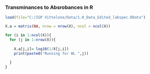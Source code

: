 ### Transminances to Absrobances in R
```r
load(file="C:/IGP Vittelone/Data/1.0_Data_Edited_labspec.RData")

X.a = matrix(NA, nrow = nrow(X), ncol = ncol(X))

for (i in 1:ncol(X)){
  for (j in 1:nrow(X)){
    
    X.a[j,i]= log10(1/X[j,i])
    print(paste0("Running for WL ",j))
    
  }
}
```
